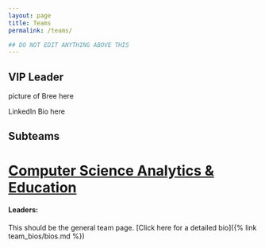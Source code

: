 ```yaml
---
layout: page
title: Teams
permalink: /teams/

## DO NOT EDIT ANYTHING ABOVE THIS
---
```

<!-- also need to center everything here -->

<div> 
</div>
<h2>VIP Leader</h2>

<p>picture of Bree here </p>

<p>LinkedIn Bio here</p>

<h2> Subteams </h2>
<h1><a href= "/team_bios/bios.md">Computer Science Analytics & Education</a></h1>
<h4>Leaders:</h4>





This should be the general team page. [Click here for a detailed bio]({% link team_bios/bios.md %})